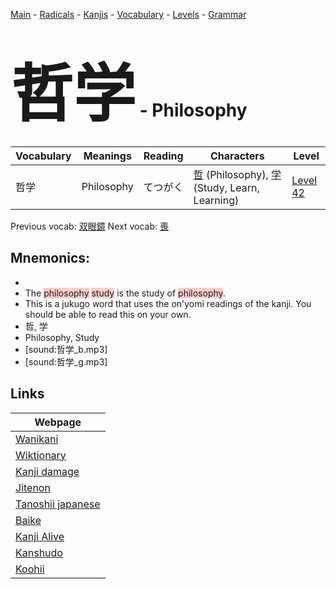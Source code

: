 <style> bigfont {font-size: 100px}</style>
[Main](../README.md) -
[Radicals](../radicals.md) -
[Kanjis](../kanjis.md) -
[Vocabulary](../vocabulary.md) -
[Levels](../levels.md) -
[Grammar](../grammar.md)
# <bigfont> 哲学</bigfont> - Philosophy 

| Vocabulary | Meanings | Reading | Characters | Level |
| --- | --- | --- | --- | --- |
| 哲学 | Philosophy | てつがく |  [哲](../kanjis/哲.md) (Philosophy), [学](../kanjis/学.md) (Study, Learn, Learning) | [Level 42](../levels/wk_level42.md) |

Previous vocab: [双眼鏡](双眼鏡.md) Next vocab: [喪](喪.md) 

## Mnemonics:

* 
* The <span style="background-color:#ffcccb"> philosophy</span> <span style="background-color:#ffcccb"> study</span> is the study of <span style="background-color:#ffcccb"> philosophy</span>.
* This is a jukugo word that uses the on'yomi readings of the kanji. You should be able to read this on your own.
* 哲, 学
* Philosophy, Study
* [sound:哲学_b.mp3]
* [sound:哲学_g.mp3]


## Links 

| Webpage |
| --- |
| [Wanikani          ](https://www.wanikani.com/kanji/哲学) |
| [Wiktionary        ](https://en.wiktionary.org/wiki/哲学) |
| [Kanji damage      ](http://www.kanjidamage.com/kanji/search?utf8=✓&q=哲学) |
| [Jitenon           ](https://jitenon.com/kanji/哲学) |
| [Tanoshii japanese ](https://www.tanoshiijapanese.com/dictionary/kanji.cfm?k=哲学) |
| [Baike             ](https://baike.baidu.com/item/哲学) |
| [Kanji Alive       ](https://app.kanjialive.com/哲学) |
| [Kanshudo          ](https://www.kanshudo.com/searchmn?q=哲学) |
| [Koohii            ](https://kanji.koohii.com/study/kanji/哲学) |
